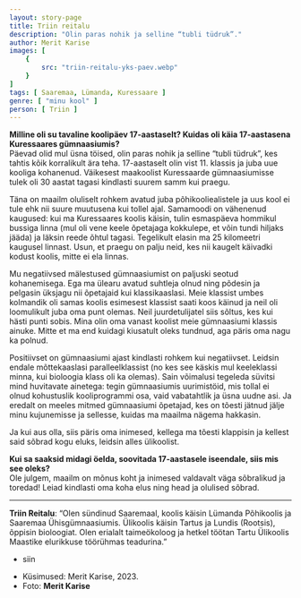 ```yaml
---
layout: story-page
title: Triin reitalu
description: "Olin paras nohik ja selline “tubli tüdruk”."
author: Merit Karise
images: [
    {
        src: "triin-reitalu-yks-paev.webp"
    }
]
tags: [ Saaremaa, Lümanda, Kuressaare ]
genre: [ "minu kool" ]
person: [ Triin ]
---
```


<!-- # {{$doc.title}} -->

**Milline oli su tavaline koolipäev 17-aastaselt? Kuidas oli käia 17-aastasena Kuressaares gümnaasiumis?** \
Päevad olid mul üsna töised, olin paras nohik ja selline “tubli tüdruk”, kes tahtis kõik korralikult ära teha. 17-aastaselt olin vist 11. klassis ja juba uue kooliga kohanenud. Väikesest maakoolist Kuressaarde gümnaasiumisse tulek oli 30 aastat tagasi kindlasti suurem samm kui praegu.

Täna on maailm oluliselt rohkem avatud juba põhikooliealistele ja uus kool ei tule ehk nii suure muutusena kui tollel ajal. Samamoodi on vähenenud kaugused: kui ma Kuressaares koolis käisin, tulin esmaspäeva hommikul bussiga linna (mul oli vene keele õpetajaga kokkulepe, et võin tundi hiljaks jääda) ja läksin reede õhtul tagasi. Tegelikult elasin ma 25 kilomeetri kaugusel linnast. Usun, et praegu on palju neid, kes nii kaugelt käivadki kodust koolis, mitte ei ela linnas.
 
Mu negatiivsed mälestused gümnaasiumist on paljuski seotud kohanemisega. Ega ma ülearu avatud suhtleja olnud ning põdesin ja pelgasin üksjagu nii õpetajaid kui klassikaaslasi. Meie klassist umbes kolmandik oli samas koolis esimesest klassist saati koos käinud ja neil oli loomulikult juba oma punt olemas. Neil juurdetulijatel siis sõltus, kes kui hästi punti sobis. Mina olin oma vanast koolist meie gümnaasiumi klassis ainuke. Mitte et ma end kuidagi kiusatult oleks tundnud, aga päris oma nagu ka polnud.

Positiivset on gümnaasiumi ajast kindlasti rohkem kui negatiivset. Leidsin endale mõttekaaslasi paralleelklassist (no kes see käskis mul keeleklassi minna, kui bioloogia klass oli ka olemas). Sain võimalusi tegeleda süvitsi mind huvitavate ainetega: tegin gümnaasiumis uurimistöid, mis tollal ei olnud kohustuslik kooliprogrammi osa, vaid vabatahtlik ja üsna uudne asi. Ja eredalt on meeles mitmed gümnaasiumi õpetajad, kes on tõesti jätnud jälje minu kujunemisse ja sellesse, kuidas ma maailma nägema hakkasin.

Ja kui aus olla, siis päris oma inimesed, kellega ma tõesti klappisin ja kellest said sõbrad kogu eluks, leidsin alles ülikoolist. 

**Kui sa saaksid midagi öelda, soovitada 17-aastasele iseendale, siis mis see oleks?** \
Ole julgem, maailm on mõnus koht ja inimesed valdavalt väga sõbralikud ja toredad! Leiad kindlasti oma koha elus ning head ja olulised sõbrad.

* * *

**Triin Reitalu**: “Olen sündinud Saaremaal, koolis käisin Lümanda Põhikoolis ja Saaremaa Ühisgümnaasiumis. Ülikoolis käisin Tartus ja Lundis (Rootsis), õppisin bioloogiat. Olen erialalt taimeökoloog ja hetkel töötan Tartu Ülikoolis Maastike elurikkuse töörühmas teadurina.” 

<story-author :author="author"></story-author>

<details-wrapper summary="Mis mõtted tekkisid?">

- siin

</details-wrapper>

<details-wrapper summary="Allikad" class="text-sm" icon="icon-park-outline:document-folder">

- Küsimused: Merit Karise, 2023.
- Foto: **Merit Karise**

</details-wrapper>
